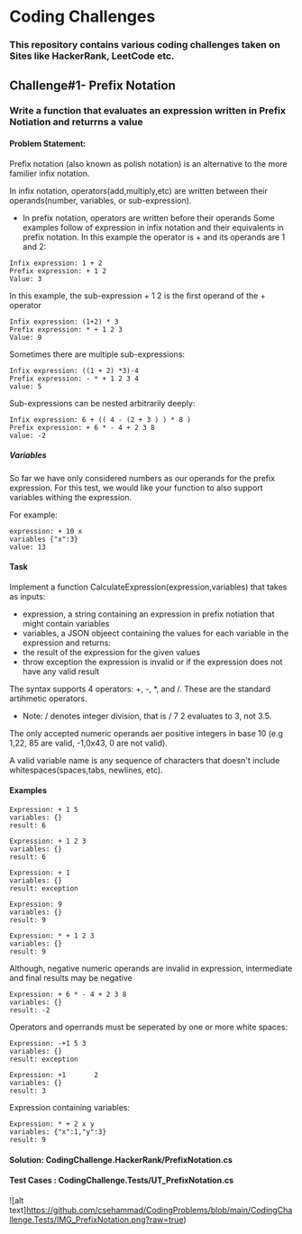 # Coding Challenges 
### This repository contains various coding challenges taken on Sites like HackerRank, LeetCode etc. 

## Challenge#1- Prefix Notation 
### Write a function that evaluates an expression written in Prefix Notiation and returrns a value 

#### Problem Statement: 

Prefix notation (also known as polish notation) is an alternative to the more familier infix notation. 

In infix notation, operators(add,multiply,etc) are written between their operands(number, variables, or sub-expression). 
* In prefix notation, operators are written before their operands
Some examples follow of expression in infix notation and their equivalents in prefix notation. 
In this example the operator is + and its operands are 1 and 2:

```
Infix expression: 1 + 2 
Prefix expression: + 1 2 
Value: 3
```

In this example, the sub-expression + 1 2 is the first operand of the + operator 

```
Infix expression: (1+2) * 3
Prefix expression: * + 1 2 3 
Value: 9 
```

Sometimes there are multiple sub-expressions:
``` 
Infix expression: ((1 + 2) *3)-4 
Prefix expression: - * + 1 2 3 4
value: 5
``` 

Sub-expressions can be nested arbitrarily deeply:
``` 
Infix expression: 6 + (( 4 - (2 + 3 ) ) * 8 )
Prefix expression: + 6 * - 4 + 2 3 8
value: -2
``` 
##### Variables
So far we have only considered numbers as our operands for the prefix expression. For this test, we would like your function to also support variables withing the expression. 

For example: 
``` 
expression: + 10 x 
variables {"x":3}
value: 13
```
#### Task

Implement a function CalculateExpression(expression,variables)
that takes as inputs:
* expression, a string containing an expression in prefix notiation that might contain variables 
* variables, a JSON objeect containing the values for each variable in the expression
and returns: 
* the result of the expression for the given values 
* throw exception the expression is invalid or if the expression does not have any valid result

The syntax supports 4 operators: +, -, *, and /. These are the standard artihmetic operators.
* Note: / denotes integer division, that is / 7 2 evaluates to 3, not 3.5. 

The only accepted numeric operands aer positive integers in base 10 (e.g 1,22, 85 are valid, -1,0x43, 0 are not valid).

A valid variable name is any sequence of characters that doesn't include whitespaces(spaces,tabs, newlines, etc). 

#### Examples

```
Expression: + 1 5
variables: {}
result: 6
```

```
Expression: + 1 2 3
variables: {}
result: 6
```

```
Expression: + 1
variables: {}
result: exception
```

```
Expression: 9
variables: {}
result: 9
```

```
Expression: * + 1 2 3
variables: {}
result: 9
```

Although, negative numeric operands are invalid in expression, intermediate and final results may be negative
```
Expression: + 6 * - 4 + 2 3 8 
variables: {}
result: -2
```

Operators and operrands must be seperated by one or more white spaces:
```
Expression: -+1 5 3
variables: {}
result: exception
```
 
```
Expression: +1       2
variables: {}
result: 3
```
Expression containing variables:

```
Expression: * + 2 x y
variables: {"x":1,"y":3}
result: 9
```

#### Solution: CodingChallenge.HackerRank/PrefixNotation.cs
#### Test Cases : CodingChallenge.Tests/UT_PrefixNotation.cs
![alt text]https://github.com/csehammad/CodingProblems/blob/main/CodingChallenge.Tests/IMG_PrefixNotation.png?raw=true)

